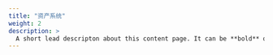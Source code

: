 ```yaml
---
title: "资产系统"
weight: 2
description: >
  A short lead descripton about this content page. It can be **bold** or _italic_ and can be split over multiple paragraphs.
---
```


